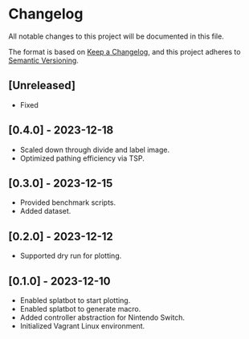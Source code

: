 # Changelog

All notable changes to this project will be documented in this file.

The format is based on [Keep a Changelog](https://keepachangelog.com/en/1.0.0/),
and this project adheres to [Semantic Versioning](https://semver.org/spec/v2.0.0.html).

## [Unreleased]
- Fixed 

## [0.4.0] - 2023-12-18
- Scaled down through divide and label image.
- Optimized pathing efficiency via TSP.

## [0.3.0] - 2023-12-15
- Provided benchmark scripts.
- Added dataset.

## [0.2.0] - 2023-12-12
- Supported dry run for plotting.

## [0.1.0] - 2023-12-10
- Enabled splatbot to start plotting.
- Enabled splatbot to generate macro.
- Added controller abstraction for Nintendo Switch.
- Initialized Vagrant Linux environment.
